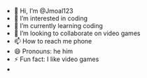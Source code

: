 - 👋 Hi, I’m @Jmoal123
- 👀 I’m interested in coding
- 🌱 I’m currently learning coding
- 💞️ I’m looking to collaborate on video games
- 📫 How to reach me phone
- 😄 Pronouns: he him
- ⚡ Fun fact: I like video games
- 

<!---
Jmoal123/Jmoal123 is a ✨ special ✨ repository because its `README.md` (this file) appears on your GitHub profile.
You can click the Preview link to take a look at your changes.
--->
